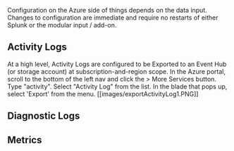 Configuration on the Azure side of things depends on the data input. Changes to configuration are immediate and require no restarts of either Splunk or the modular input / add-on.

## Activity Logs
At a high level, Activity Logs are configured to be Exported to an Event Hub (or storage account) at subscription-and-region scope. In the Azure portal, scroll to the bottom of the left nav and click the > More Services button. Type "activity". Select "Activity Log" from the list. In the blade that pops up, select 'Export' from the menu.
[[images/exportActivityLog1.PNG]]

## Diagnostic Logs

## Metrics